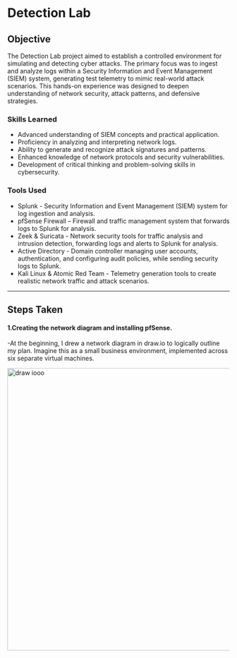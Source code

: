 
# Detection Lab

## Objective

The Detection Lab project aimed to establish a controlled environment for simulating and detecting cyber attacks. The primary focus was to ingest and analyze logs within a Security Information and Event Management (SIEM) system, generating test telemetry to mimic real-world attack scenarios. This hands-on experience was designed to deepen understanding of network security, attack patterns, and defensive strategies.

### Skills Learned

- Advanced understanding of SIEM concepts and practical application.
- Proficiency in analyzing and interpreting network logs.
- Ability to generate and recognize attack signatures and patterns.
- Enhanced knowledge of network protocols and security vulnerabilities.
- Development of critical thinking and problem-solving skills in cybersecurity.

### Tools Used

- Splunk - Security Information and Event Management (SIEM) system for log ingestion and analysis.
- pfSense Firewall – Firewall and traffic management system that forwards logs to Splunk for analysis.
- Zeek & Suricata - Network security tools for traffic analysis and intrusion detection, forwarding logs and alerts to Splunk for analysis.
- Active Directory - Domain controller managing user accounts, authentication, and configuring audit policies, while sending security logs to Splunk.
- Kali Linux & Atomic Red Team - Telemetry generation tools to create realistic network traffic and attack scenarios.
---

## Steps Taken

#### 1.Creating the network diagram and installing pfSense.

-At the beginning, I drew a network diagram in draw.io to logically outline my plan. Imagine this as a small business environment, implemented across six separate virtual machines.

<img width="607" height="640" alt="draw iooo" src="https://github.com/user-attachments/assets/20c08eb5-664f-4435-80ae-82f7184fa4e3" />






